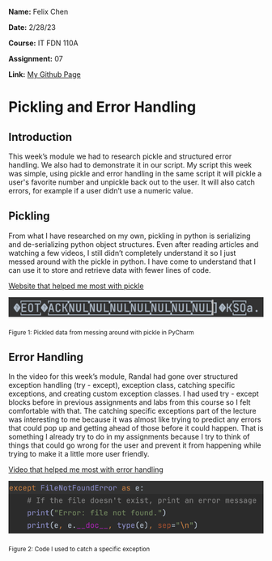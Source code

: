 **Name:** Felix Chen

**Date:** 2/28/23

**Course:** IT FDN 110A

**Assignment:** 07

**Link:** [My Github Page](https://f3liz.github.io/IntroToProg-Python-Mod07/)


# Pickling and Error Handling
## Introduction
This week’s module we had to research pickle and structured error handling. We also had to demonstrate it in our script. My script this week was simple, using pickle and error handling in the same script it will pickle a user's favorite number and unpickle back out to the user. It will also catch errors, for example if a user didn’t use a numeric value.

## Pickling
From what I have researched on my own, pickling in python is serializing and de-serializing python object structures. Even after reading articles and watching a few videos, I still didn’t completely understand it so I just messed around with the pickle in python. I have come to understand that I can use it to store and retrieve data with fewer lines of code.

[Website that helped me most with pickle](https://docs.python.org/3/library/pickle.html#:~:text=%E2%80%9CPickling%E2%80%9D%20is%20the%20process%20whereby,back%20into%20an%20object%20hierarchy)

![Figure 1: Pickled data from messing around with pickle in PyCharm](https://github.com/f3liz/IntroToProg-Python-Mod07/blob/main/docs/Screen%20Shot%202023-03-01%20at%209.20.54%20AM.png)

<sub> Figure 1: Pickled data from messing around with pickle in PyCharm

## Error Handling
In the video for this week’s module, Randal had gone over structured exception handling (try - except), exception class, catching specific exceptions, and creating custom exception classes. I had used try - except blocks before in previous assignments and labs from this course so I felt comfortable with that. The catching specific exceptions part of the lecture was interesting to me because it was almost like trying to predict any errors that could pop up and getting ahead of those before it could happen. That is something I already try to do in my assignments because I try to think of things that could go wrong for the user and prevent it from happening while trying to make it a little more user friendly.

[Video that helped me most with error handling](https://www.youtube.com/watch?v=6SPDvPK38tw)

![Figure 2: Code I used to catch a specific exception](https://github.com/f3liz/IntroToProg-Python-Mod07/blob/main/docs/Screen%20Shot%202023-03-01%20at%209.29.29%20AM.png)

<sub> Figure 2: Code I used to catch a specific exception
